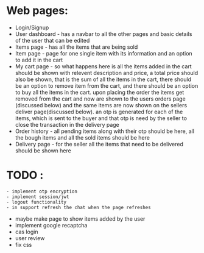 # Web pages:
 -  Login/Signup
 -  User dashboard - has a navbar to all the other pages and basic details of the user that can be edited
 -  Items page - has all the items that are being sold
 -  Item page - page for one single item with its information and an option to add it in the cart
 -  My cart page - so what happens here is all the items added in the cart should be shown with relevent description and price, a total price should also be shown, that is the sum of all the items in the cart, there should be an option to remove item from the cart, and there should be an option to buy all the items in the cart. upon placing the order the items get removed from the cart and now are shown to the users orders page (discussed below) and the same items are now shown on the sellers deliver page(discussed below). an otp is generated for each of the items, which is sent to the buyer and that otp is need by the seller to close the transaction in the delivery page
 - Order history -  all pending items along with their otp should be here, all the bough items and all the sold items should be here
 - Delivery page - for the seller all the items that need to be delivered should be shown here


# TODO :
    - implement otp encryption 
    - implement session/jwt
    - logout functionality
    - in support refresh the chat when the page refreshes

 - maybe make page to show items added by the user
 - implement google recaptcha
 - cas login
 - user review
 - fix css

 